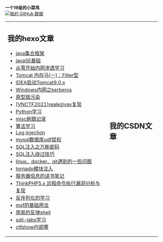 **一个19级的小菜鸡**<br>
[![我的 GitHub 数据](https://github-readme-stats.vercel.app/api?username=y0lo-0924)]()<br>
<table><tr>
<td>

## 我的hexo文章
- [java集合框架](http://y0lo-0924.github.io/2022/03/19/java集合框架/)
- [javaSE基础](http://y0lo-0924.github.io/2022/03/13/java基础/)
- [从零开始内网渗透学习](http://y0lo-0924.github.io/2022/03/09/从零开始内网渗透学习/)
- [Tomcat 内存马(一)：Filter型](http://y0lo-0924.github.io/2022/03/08/java内存马01/)
- [IDEA启动Tomcat9.0.x](http://y0lo-0924.github.io/2022/03/07/IDEA启动tomcat9.0.x/)
- [Windows内网之kerberos](http://y0lo-0924.github.io/2022/03/04/Windows内网之kerberos/)
- [原型链污染](http://y0lo-0924.github.io/2021/04/10/浅谈nodejs原型链污染/)
- [[VNCTF2021]realezjvav复现](http://y0lo-0924.github.io/2021/03/16/VNCTF-realezjvav复现/)
- [Python学习](http://y0lo-0924.github.io/2021/03/12/Python学习/)
- [misc刷题记录](http://y0lo-0924.github.io/2021/03/11/misc刷题记录/)
- [算法学习](http://y0lo-0924.github.io/2021/03/11/算法学习/)
- [Log injection](http://y0lo-0924.github.io/2021/02/27/Log-injection/)
- [mysql数据库udf提权](http://y0lo-0924.github.io/2021/01/23/mysql数据库udf提权/)
- [SQL注入之万能密码](http://y0lo-0924.github.io/2021/01/08/SQL注入之万能密码/)
- [SQL注入绕过技巧](http://y0lo-0924.github.io/2021/01/07/SQL注入绕过技巧/)
- [linux、docker、git遇到的一些问题](http://y0lo-0924.github.io/2020/12/05/linux、docker、git遇到的一些问题/)
- [tornado模块注入](http://y0lo-0924.github.io/2020/11/30/tornado模块注入/)
- [服务器信息的读书笔记](http://y0lo-0924.github.io/2020/11/27/服务器信息的读书笔记/)
- [ThinkPHP5.x 远程命令执行漏洞分析与复现](http://y0lo-0924.github.io/2020/10/31/ThinkPHP5-x-远程命令执行漏洞分析与复现/)
- [反序列化的学习](http://y0lo-0924.github.io/2020/10/24/反序列化的学习/)
- [msf的基础用法](http://y0lo-0924.github.io/2020/07/31/msf的基础用法/)
- [简易的反弹shell](http://y0lo-0924.github.io/2020/07/25/简易的反弹shell/)
- [sqli-labs学习](http://y0lo-0924.github.io/2020/07/09/sqli-labs/)
- [ctfshow内部赛](http://y0lo-0924.github.io/2020/02/27/ctfshow内部赛/)

</td>
<td>

## 我的CSDN文章

</td>
</tr></table>

